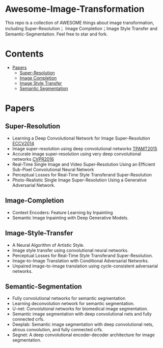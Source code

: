 # Awesome-Image-Transformation

This repo is a collection of AWESOME things about image transformation, including Super-Resolution； Image Completion；Image Style Transfer and Semantic-Segmentation. Feel free to star and fork.

# Contents
- [Papers](#Papers)
  - [Super-Resolution](#Super-Resolution)
  - [Image Completion](#Image-Completion)
  - [Image Style Transfer](#Image-Style-Transfer)
  - [Semantic Segmentation](#Semantic-Segmentation)

 


# Papers
## Super-Resolution
* Learning a Deep Convolutional Network for Image Super-Resolution [ECCV2014](https://www.researchgate.net/profile/Chen_Change_Loy/publication/264552416_Lecture_Notes_in_Computer_Science/links/53e583e50cf25d674e9c280e.pdf)
* Image super-resolution using deep convolutional networks [TPAMT2015](https://arxiv.org/pdf/1501.00092.pdf)
* Accurate image super-resolution using very deep convolutional networks [CVPR2016](https://www.cv-foundation.org/openaccess/content_cvpr_2016/papers/Kim_Accurate_Image_Super-Resolution_CVPR_2016_paper.pdf)
* Real-Time Single Image and Video Super-Resolution Using an Efficient Sub-Pixel Convolutional Neural Network
* Perceptual Losses for Real-Time Style Transferand Super-Resolution
* Photo-Realistic Single Image Super-Resolution Using a Generative Adversarial Network.



## Image-Completion
* Context Encoders: Feature Learning by Inpainting
* Semantic Image Inpainting with Deep Generative Models.


## Image-Style-Transfer
* A Neural Algorithm of Artistic Style.
* Image style transfer using convolutional neural networks.
* Perceptual Losses for Real-Time Style Transferand Super-Resolution.
* Image-to-Image Translation with Conditional Adversarial Networks.
* Unpaired image-to-image translation using cycle-consistent adversarial networks.

## Semantic-Segmentation
* Fully convolutional networks for semantic segmentation
* Learning deconvolution network for semantic segmentation.
* U-net: Convolutional networks for biomedical image segmentation.
* Semantic image segmentation with deep convolutional nets and fully connected crfs.
* Deeplab: Semantic image segmentation with deep convolutional nets, atrous convolution, and fully connected crfs.
* Segnet: A deep convolutional encoder-decoder architecture for image segmentation.

